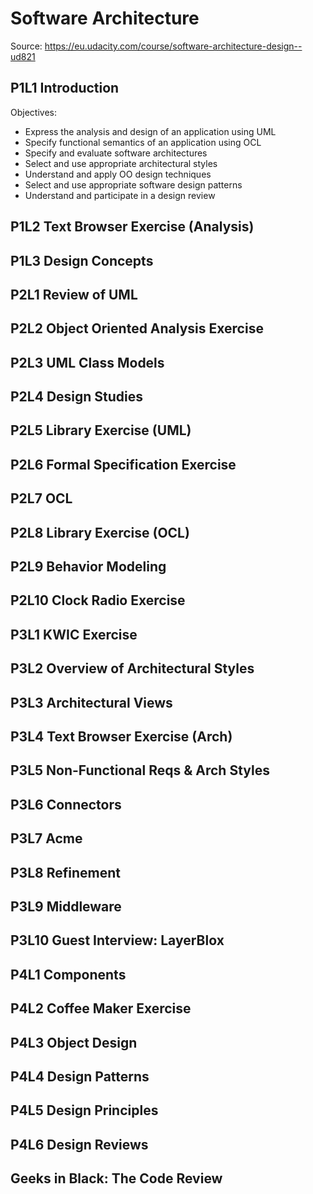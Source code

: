 # Software Architecture

Source: https://eu.udacity.com/course/software-architecture-design--ud821

## P1L1 Introduction

Objectives:

- Express the analysis and design of an application using UML
- Specify functional semantics of an application using OCL
- Specify and evaluate software architectures
- Select and use appropriate architectural styles
- Understand and apply OO design techniques
- Select and use appropriate software design patterns
- Understand and participate in a design review

## P1L2 Text Browser Exercise (Analysis)

## P1L3 Design Concepts

## P2L1 Review of UML

## P2L2 Object Oriented Analysis Exercise

## P2L3 UML Class Models

## P2L4 Design Studies

## P2L5 Library Exercise (UML)

## P2L6 Formal Specification Exercise

## P2L7 OCL

## P2L8 Library Exercise (OCL)

## P2L9 Behavior Modeling

## P2L10 Clock Radio Exercise

## P3L1 KWIC Exercise

## P3L2 Overview of Architectural Styles

## P3L3 Architectural Views

## P3L4 Text Browser Exercise (Arch)

## P3L5 Non-Functional Reqs & Arch Styles

## P3L6 Connectors

## P3L7 Acme

## P3L8 Refinement

## P3L9 Middleware

## P3L10 Guest Interview: LayerBlox

## P4L1 Components

## P4L2 Coffee Maker Exercise

## P4L3 Object Design

## P4L4 Design Patterns

## P4L5 Design Principles

## P4L6 Design Reviews

## Geeks in Black: The Code Review
